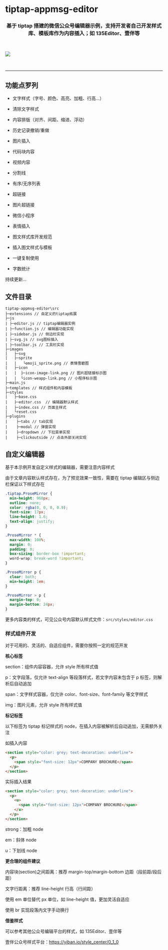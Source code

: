 # tiptap-appmsg-editor

<h3 align="center">
    基于 tiptap 搭建的微信公众号编辑器示例，支持开发者自己开发样式库、模板库作为内容插入；如 135Editor、壹伴等
</h3>

<br/>

[![](https://raw.githubusercontent.com/KID-1912/Github-PicGo-Images/master/2024/02/18/20240218183840.png)]()

<br>

---

## 功能点罗列

- 文字样式（字号、颜色、高亮、加粗、行高...）

- 清除文字样式

- 内容排版（对齐、间距、缩进、浮动）

- 历史记录撤销/重做

- 图片插入

- 代码块内容

- 视频内容

- 分割线

- 有序/无序列表

- 超链接

- 图片超链接

- 微信小程序

- 表情插入

- 图文样式库开发规范

- 插入图文样式与模板

- 一键复制使用

- 字数统计

持续更新...

## 文件目录

```
tiptap-appmsg-editor\src
├─extensions // 自定义的tiptap拓展
├─js
| ├─editor.js // tiptap编辑器实例
| ├─function.js // 编辑器功能实现
| ├─sidebar.js // 侧边栏实现
| ├─svg.js // svg图标插入
| ├─toolbar.js // 工具栏实现
├─images
|   ├─svg
|   ├─sprite
|   |   └emoji_sprite.png // 表情雪碧图
|   ├─icon
|   |  ├─icon-image-link.png // 图片超链接标示图
|   |  └icon-weapp-link.png // 小程序标示图
├─main.js
├─templates // 样式组件和内容模板
├─styles
|   ├─base.css
|   ├─editor.css  // 编辑器默认样式
|   ├─index.css // 页面主样式
|   └reset.css
├─plugins
|    ├─tabs // tab实现
|    ├─modal // 弹窗实现
|    ├─dropdown // 下拉菜单实现
|    ├─clickoutside // 点击外部关闭实现
```

## 自定义编辑器

基于本示例开发自定义样式的编辑器，需要注意内容样式

由于文章内容默认样式存在，为了预览效果一致性，需要在 tiptap 编辑区与侧边栏保证以下样式存在

```css
.tiptap.ProseMirror {
  min-height: 960px;
  outline: none;
  color: rgba(0, 0, 0, 0.9);
  font-size: 17px;
  line-height: 1.6;
  text-align: justify;
}

.ProseMirror * {
  max-width: 100%;
  margin: 0;
  padding: 0;
  box-sizing: border-box !important;
  word-wrap: break-word !important;
}

.ProseMirror p {
  clear: both;
  min-height: 1em;
}

.ProseMirror > p {
  margin-top: 0;
  margin-bottom: 24px;
}
```

更多内容类的样式，可见公众号内容默认样式文件：`src/styles/editor.css`

### 样式组件开发

对于可用的、灵活的、自适应组件，需要你按照一定的规范开发

**核心标签**

section：组件内容容器，允许 style 所有样式值

p：文字段落，仅允许 text-align 等段落样式，若文字内容未包含于 p 标签，则解析后自动追加

span：文字样式容器，仅允许 color、font-size、font-family 等文字样式

img：图片元素，允许 style 所有样式值

**标记标签**

以下标签为 tiptap 标记样式的 node，在插入内容被解析后自动追加，无需额外关注

如插入内容

```html
<section style="color: grey; text-decoration: underline">
  <p>
    <span style="font-size: 12px">COMPANY BROCHURE</span>
  </p>
</section>
```

实际插入结果

```html
<section style="color: grey; text-decoration: underline">
  <p>
    <u>
      <span style="font-size: 12px">COMPANY BROCHURE</span>
    </u>
  </p>
</section>
```

strong：加粗 node

em：斜体 node

u：下划线 node

**更合理的组件建议**

内容块(section)之间距离：推荐 margin-top/margin-bottom 边距（段前距/段后距）

文字行距离：推荐 line-height 行高（行间距）

使用 em 单位替代 px 单位，如 line-height 值，更加灵活自适应

使用 br 实现段落内文字手动换行

**借鉴样式**

可以参考其他公众号编辑平台的样式，如 135Editor、壹伴等

壹伴公众号样式平台：https://yiban.io/style_center/0_1_0
